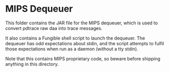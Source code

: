 # MIPS Dequeuer

This folder contains the JAR file for the MIPS dequeuer,
which is used to convert pdtrace raw daa into trace messages.

It also contains a Fungible shell script to launch the dequeuer.
The dequeuer has odd expectations about stdin, and the script
attempts to fulfil those expectations when run as a daemon
(without a tty stdin).

Note that this contains MIPS proprietary code, so beware before
shipping anything in this directory.